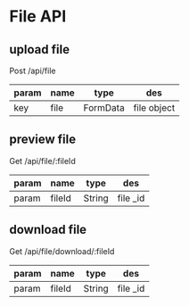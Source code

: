 # File API
## upload file
Post /api/file

param|name|type|des
-----|----|----|---
key|file|FormData|file object

## preview file
Get /api/file/:fileId

param|name|type|des
-----|----|----|---
param|fileId|String|file _id

## download file
Get /api/file/download/:fileId

param|name|type|des
-----|----|----|---
param|fileId|String|file _id
